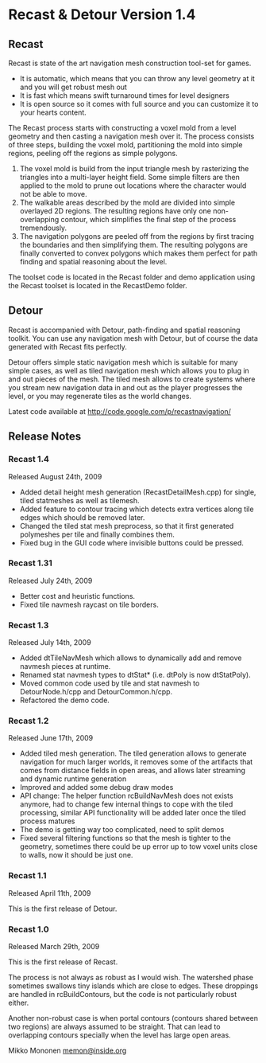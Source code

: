 Recast & Detour Version 1.4
===========================

## Recast

Recast is state of the art navigation mesh construction tool-set for games.

* It is automatic, which means that you can throw any level geometry at it and
  you will get robust mesh out
* It is fast which means swift turnaround times for level designers
* It is open source so it comes with full source and you can customize it to
  your hearts content.

The Recast process starts with constructing a voxel mold from a level geometry
and then casting a navigation mesh over it. The process consists of three steps,
building the voxel mold, partitioning the mold into simple regions, peeling off
the regions as simple polygons.

1. The voxel mold is build from the input triangle mesh by rasterizing the
   triangles into a multi-layer height field. Some simple filters are then
   applied to the mold to prune out locations where the character would not be
   able to move.
2. The walkable areas described by the mold are divided into simple overlayed
   2D regions. The resulting regions have only one non-overlapping contour,
   which simplifies the final step of the process tremendously.
3. The navigation polygons are peeled off from the regions by first tracing
   the boundaries and then simplifying them. The resulting polygons are finally
   converted to convex polygons which makes them perfect for path finding and
   spatial reasoning about the level.

The toolset code is located in the Recast folder and demo application using the
Recast toolset is located in the RecastDemo folder.

## Detour

Recast is accompanied with Detour, path-finding and spatial reasoning toolkit.
You can use any navigation mesh with Detour, but of course the data generated
with Recast fits perfectly.

Detour offers simple static navigation mesh which is suitable for many simple
cases, as well as tiled navigation mesh which allows you to plug in and out
pieces of the mesh. The tiled mesh allows to create systems where you stream
new navigation data in and out as the player progresses the level, or you may
regenerate tiles as the world changes.

Latest code available at http://code.google.com/p/recastnavigation/


## Release Notes

### Recast 1.4
Released August 24th, 2009

- Added detail height mesh generation (RecastDetailMesh.cpp) for single, tiled
  statmeshes as well as tilemesh.
- Added feature to contour tracing which detects extra vertices along tile edges
  which should be removed later.
- Changed the tiled stat mesh preprocess, so that it first generated polymeshes
  per tile and finally combines them.
- Fixed bug in the GUI code where invisible buttons could be pressed.

### Recast 1.31
Released July 24th, 2009

- Better cost and heuristic functions.
- Fixed tile navmesh raycast on tile borders.

### Recast 1.3
Released July 14th, 2009

- Added dtTileNavMesh which allows to dynamically add and remove navmesh pieces
  at runtime.
- Renamed stat navmesh types to dtStat* (i.e. dtPoly is now dtStatPoly).
- Moved common code used by tile and stat navmesh to DetourNode.h/cpp and
  DetourCommon.h/cpp.
- Refactored the demo code.

### Recast 1.2
Released June 17th, 2009

- Added tiled mesh generation. The tiled generation allows to generate
  navigation for much larger worlds, it removes some of the artifacts that
  comes from distance fields in open areas, and allows later streaming and
  dynamic runtime generation
- Improved and added some debug draw modes
- API change: The helper function rcBuildNavMesh does not exists anymore,
  had to change few internal things to cope with the tiled processing,
  similar API functionality will be added later once the tiled process matures
- The demo is getting way too complicated, need to split demos
- Fixed several filtering functions so that the mesh is tighter to the
  geometry, sometimes there could be up error up to tow voxel units close to
  walls, now it should be just one.

### Recast 1.1
Released April 11th, 2009

This is the first release of Detour.

### Recast 1.0
Released March 29th, 2009

This is the first release of Recast.

The process is not always as robust as I would wish. The watershed phase
sometimes swallows tiny islands which are close to edges. These droppings are
handled in rcBuildContours, but the code is not particularly robust either.

Another non-robust case is when portal contours (contours shared between two
regions) are always assumed to be straight. That can lead to overlapping
contours specially when the level has large open areas.

Mikko Mononen
memon@inside.org
